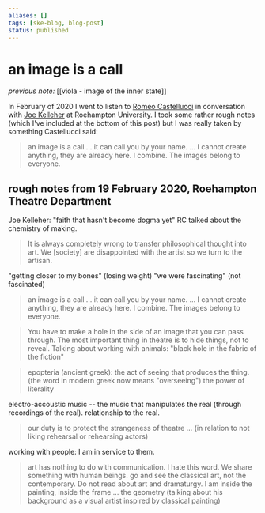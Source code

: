 ```yaml
---
aliases: []
tags: [ske-blog, blog-post]
status: published
---
```


# an image is a call

_previous note:_ [[viola - image of the inner state]]

In February of 2020 I went to listen to [Romeo Castellucci](https://en.wikipedia.org/wiki/Romeo_Castellucci) in conversation with [Joe Kelleher](https://pure.roehampton.ac.uk/portal/en/persons/joe-kelleher) at Roehampton University. I took some rather rough notes (which I've included at the bottom of this post) but I was really taken by something Castellucci said:

> an image is a call ... it can call you by your name. ... I cannot create anything, they are already here. I combine. The images belong to everyone. 


## rough notes from 19 February 2020, Roehampton Theatre Department

Joe Kelleher: "faith that hasn't become dogma yet"
RC talked about the chemistry of making.

> It is always completely wrong to transfer philosophical thought into art.
> We [society] are disappointed with the artist so we turn to the artisan.

"getting closer to my bones" (losing weight)
"we were fascinating" (not fascinated)
> an image is a call ... it can call you by your name. ... I cannot create anything, they are already here. I combine. The images belong to everyone. 

> You have to make a hole in the side of an image that you can pass through. 
> The most important thing in theatre is to hide things, not to reveal.
Talking about working with animals: "black hole in the fabric of the fiction"

> epopteria (ancient greek): the act of seeing that  produces the thing. (the word in modern greek now means "overseeing")
> the power of literality

electro-accoustic music -- the music that manipulates the real (through recordings of the real). relationship to the real.

> our duty is to protect the strangeness of theatre ... (in relation to not liking rehearsal or rehearsing actors)

working with people: I am in service to them.

> art has nothing to do with communication. I hate this word. We share something with human beings. 
> go and see the classical art, not the contemporary. Do not read about art and dramaturgy.
> I am inside the painting, inside the frame ... the geometry (talking about his background as a visual artist inspired by classical painting)

